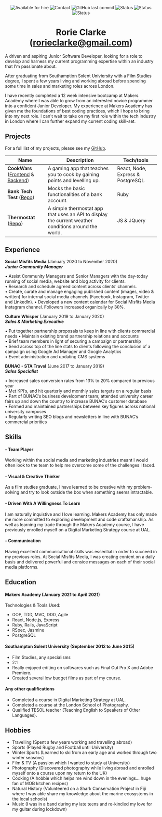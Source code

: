 <div align="center"

<img alt="Available for hire" src="https://img.shields.io/badge/Available%20for%20hire-Yes-brightgreen">  <img alt="Contact" src="https://img.shields.io/badge/How%20to%20contact%3A-Email%20or%20phone-blue">  <img alt="GitHub last commit" src="https://img.shields.io/github/last-commit/rhc07/CV?color=orange&label=Last%20updated">  <img alt="Status" src="https://img.shields.io/badge/Status-Watching%20a%20Film%20or%20Cooking-blueviolet">  <img alt="Status" src="https://img.shields.io/badge/Version-The%20Original-9cf"> <img alt="Status" src="https://img.shields.io/badge/Location-London%2C%20UK-red">

</div>


<h1 align="center">Rorie Clarke (<a href="mailto:rorieclarke@gmail.com">rorieclarke@gmail.com</a>)</h1>

A driven and aspiring Junior Software Developer, looking for a role to develop and harness my current programming expertise within an industry that I'm passionate about.

After graduating from Southamption Solent Univiersity with a Film Studies degree, I spent a few years living and working abroad before spending some time in sales and marketing roles across London.

I have recently completed a 12 week intensive bootcamp at Makers Academy where I was able to grow from an interested novice programmer into a confident Junior Developer. My experience at Makers Academy has given me the foundations of best coding practices, which I hope to bring into my next role. I can't wait to take on my first role within the tech industry in London where I can further expand my current coding skill-set. 


## Projects

For a full list of my projects, please see my [GitHub](https://github.com/rhc07).

| Name                              | Description                              | Tech/tools        |
| --------------------------------- | ---------------------------------------- | ----------------- |
| **CookWars** ([Frontend](https://github.com/raf-swiderski/final-project-frontend) & [Backend](https://github.com/joneslee111/final-project-backend)) | A gaming app that teaches you to cook by gaining points and levelling up. | React, Node, Express & PostgreSQL. |
| **Bank Tech Test** ([Repo](https://github.com/rhc07/bank-tech-test))         | Mocks the basic functionalities of a bank account. | Ruby              |
| **Thermostat** ([Repo](https://github.com/rhc07/thermostat.js))             | A simple thermostat app that uses an API to display the current weather conditions around the world. | JS & JQuery |

## Experience

 **Social Misfits Media** (January 2020 to November 2020)  
***Junior Community Manager***

• Assist Community Managers and Senior Managers with the day-today running of social media, website and blog activity for clients.  
• Research and schedule agreed content across clients’ channels.  
• Create, curate and manage engaging published content (images, video & written) for internal social media channels (Facebook, Instagram, Twitter and LinkedIn). 
• Developed a new content calendar for Social Misfits Media Instagram channel. Followers increased organically by 30%.


**Culture Whisper** (January 2019 to January 2020)  
***Sales & Marketing Executive***

• Put together partnership proposals to keep in line with clients commercial needs  • Maintain existing brand partnership relations and accounts  
• Brief team members in light of securing a campaign or partnership  
• Send across top of the line stats to clients following the conclusion of a campaign using Google Ad Manager and Google Analytics  
• Event administration and updating CMS systems  


**BUNAC - STA Travel** (June 2017 to January 2019)  
***Sales Specialist***

• Increased sales conversion rates from 13% to 20% compared to previous year  
• Met KPI’s, and hit quarterly and monthly sales targets on a regular basis  
• Part of BUNAC’s business development team; attended university career fairs up and down  the country to increase BUNAC’s customer database  
• Formed and maintained partnerships between key figures across national university campuses  
• Regularly writing SEO blogs and newsletters in line with BUNAC’s commercial priorities 


## Skills

#### - Team Player
Working within the social media and marketing industries meant I would often look to the team to help me overcome some of the challenges I faced.

#### - Visual & Creative Thinker
As a film studies graduate, I have learned to be creative with my problem-solving and try to look outside the box when something seems intractable.

#### - Driven With A Willingness To Learn
I am naturally inquistive and I love learning. Makers Academy has only made me more committed to exploring development and code craftsmanship. As well as learning my trade through the Makers Academy course, I have previously enrolled myself on a Digital Marketing Strategy course at UAL.

#### - Communication
Having excellent communicational skills was essential in order to succeed in my previous roles. At Social Misfits Media, I was creating content on a daily basis and delivered powerful and consice messages on each of their social media platforms. 


## Education

#### Makers Academy (January 2021 to April 2021)



Technologies & Tools Used:

- OOP, TDD, MVC, DDD, Agile
- React, Node.js, Express
- Ruby, Rails, JavaScript
- RSpec, Jasmine
- PostgreSQL

#### Southampton Solent University (September 2012 to June 2015)

- Film Studies, any specialisms
- 2:1
- Really enjoyed editing on softwares such as Final Cut Pro X and Adobe Premiere.
- Created several low budget films as part of my course.

#### Any other qualifications

- Completed a course in Digital Marketing Strategy at UAL.
- Completed a course at the London School of Photography.
- Qualified TESOL teacher (Teaching English to Speakers of Other Languages).

## Hobbies

- Travelling (Spent a few years working and travelling abroad)
- Sports (Played Rugby and Football until University)
- Winter Sports (Learned to ski from an early age and worked through two winter seasons)
- Film & TV (A passion which I wanted to study at University)
- Photography (Discovered photography while living abroad and enrolled myself onto a course upon my return to the UK)
- Cooking (A hobbie which helps me wind down in the evenings... huge fan of MOB kitchen recipes)
- Natural History (Volunteered on a Shark Conservation Project in Fiji where I was able share my knowledge about the marine ecosystems in the local schools)
- Music (I was in a band during my late teens and re-kindled my love for my guitar during lockdown)
